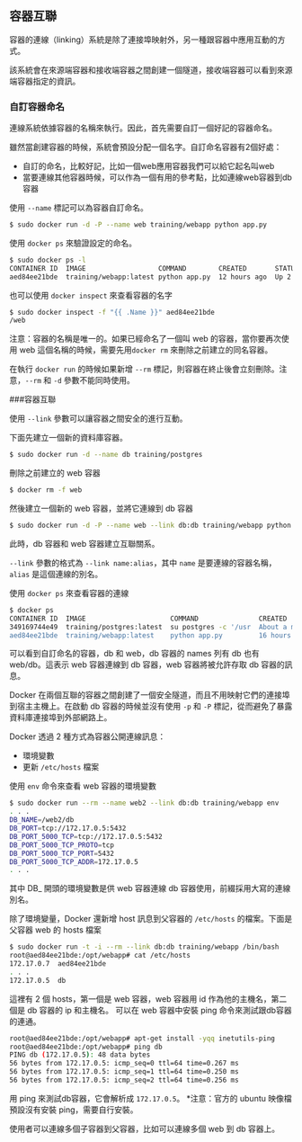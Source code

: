 ## 容器互聯
容器的連線（linking）系統是除了連接埠映射外，另一種跟容器中應用互動的方式。

該系統會在來源端容器和接收端容器之間創建一個隧道，接收端容器可以看到來源端容器指定的資訊。

### 自訂容器命名
連線系統依據容器的名稱來執行。因此，首先需要自訂一個好記的容器命名。

雖然當創建容器的時候，系統會預設分配一個名字。自訂命名容器有2個好處：
* 自訂的命名，比較好記，比如一個web應用容器我們可以給它起名叫web
* 當要連線其他容器時候，可以作為一個有用的參考點，比如連線web容器到db容器

使用 `--name` 標記可以為容器自訂命名。
```bash
$ sudo docker run -d -P --name web training/webapp python app.py
```

使用 `docker ps` 來驗證設定的命名。
```bash
$ sudo docker ps -l
CONTAINER ID  IMAGE                  COMMAND        CREATED       STATUS       PORTS                    NAMES
aed84ee21bde  training/webapp:latest python app.py  12 hours ago  Up 2 seconds 0.0.0.0:49154->5000/tcp  web
```
也可以使用 `docker inspect` 來查看容器的名字
```bash
$ sudo docker inspect -f "{{ .Name }}" aed84ee21bde
/web
```
注意：容器的名稱是唯一的。如果已經命名了一個叫 web 的容器，當你要再次使用 web 這個名稱的時候，需要先用`docker rm` 來刪除之前建立的同名容器。

在執行 `docker run` 的時候如果新增 `--rm` 標記，則容器在終止後會立刻刪除。注意，`--rm` 和 `-d` 參數不能同時使用。

###容器互聯

使用 `--link` 參數可以讓容器之間安全的進行互動。

下面先建立一個新的資料庫容器。

```bash
$ sudo docker run -d --name db training/postgres
```
刪除之前建立的 web 容器
```bash
$ docker rm -f web
```
然後建立一個新的 web 容器，並將它連線到 db 容器
```bash
$ sudo docker run -d -P --name web --link db:db training/webapp python app.py
```
此時，db 容器和 web 容器建立互聯關系。

`--link` 參數的格式為 `--link name:alias`，其中 `name` 是要連線的容器名稱，`alias` 是這個連線的別名。

使用 `docker ps` 來查看容器的連線
```bash
$ docker ps
CONTAINER ID  IMAGE                     COMMAND               CREATED             STATUS             PORTS                    NAMES
349169744e49  training/postgres:latest  su postgres -c '/usr  About a minute ago  Up About a minute  5432/tcp                 db, web/db
aed84ee21bde  training/webapp:latest    python app.py         16 hours ago        Up 2 minutes       0.0.0.0:49154->5000/tcp  web
```
可以看到自訂命名的容器，db 和 web，db 容器的 names 列有 db 也有 web/db。這表示 web 容器連線到 db 容器，web 容器將被允許存取 db 容器的訊息。

Docker 在兩個互聯的容器之間創建了一個安全隧道，而且不用映射它們的連接埠到宿主主機上。在啟動 db 容器的時候並沒有使用 `-p` 和 `-P` 標記，從而避免了暴露資料庫連接埠到外部網路上。

Docker 透過 2 種方式為容器公開連線訊息：
* 環境變數
* 更新 `/etc/hosts` 檔案

使用 `env` 命令來查看 web 容器的環境變數
```bash
$ sudo docker run --rm --name web2 --link db:db training/webapp env
. . .
DB_NAME=/web2/db
DB_PORT=tcp://172.17.0.5:5432
DB_PORT_5000_TCP=tcp://172.17.0.5:5432
DB_PORT_5000_TCP_PROTO=tcp
DB_PORT_5000_TCP_PORT=5432
DB_PORT_5000_TCP_ADDR=172.17.0.5
. . .
```
其中 DB_ 開頭的環境變數是供 web 容器連線 db 容器使用，前綴採用大寫的連線別名。

除了環境變量，Docker 還新增 host 訊息到父容器的 `/etc/hosts` 的檔案。下面是父容器 web 的 hosts 檔案
```bash
$ sudo docker run -t -i --rm --link db:db training/webapp /bin/bash
root@aed84ee21bde:/opt/webapp# cat /etc/hosts
172.17.0.7  aed84ee21bde
. . .
172.17.0.5  db
```
這裡有 2 個 hosts，第一個是 web 容器，web 容器用 id 作為他的主機名，第二個是 db 容器的 ip 和主機名。
可以在 web 容器中安裝 ping 命令來測試跟db容器的連通。
```bash
root@aed84ee21bde:/opt/webapp# apt-get install -yqq inetutils-ping
root@aed84ee21bde:/opt/webapp# ping db
PING db (172.17.0.5): 48 data bytes
56 bytes from 172.17.0.5: icmp_seq=0 ttl=64 time=0.267 ms
56 bytes from 172.17.0.5: icmp_seq=1 ttl=64 time=0.250 ms
56 bytes from 172.17.0.5: icmp_seq=2 ttl=64 time=0.256 ms
```
用 ping 來測試db容器，它會解析成 `172.17.0.5`。
*注意：官方的 ubuntu 映像檔預設沒有安裝 ping，需要自行安裝。

使用者可以連線多個子容器到父容器，比如可以連線多個 web 到 db 容器上。
